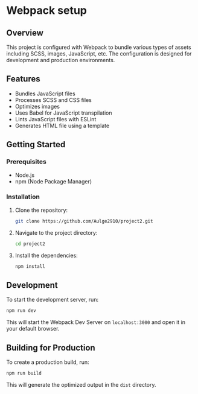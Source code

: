# Webpack setup

## Overview
This project is configured with Webpack to bundle various types of assets including SCSS, images, JavaScript, etc. The configuration is designed for development and production environments.

## Features
- Bundles JavaScript files
- Processes SCSS and CSS files
- Optimizes images
- Uses Babel for JavaScript transpilation
- Lints JavaScript files with ESLint
- Generates HTML file using a template

## Getting Started

### Prerequisites
- Node.js
- npm (Node Package Manager)

### Installation
1. Clone the repository:
    ```sh
    git clone https://github.com/Aulge2910/project2.git
    ```
2. Navigate to the project directory:
    ```sh
    cd project2
    ```
3. Install the dependencies:
    ```sh
    npm install
    ```

## Development
To start the development server, run:
```sh
npm run dev
```
This will start the Webpack Dev Server on `localhost:3000` and open it in your default browser.

## Building for Production
To create a production build, run:
```sh
npm run build
```
This will generate the optimized output in the `dist` directory.
